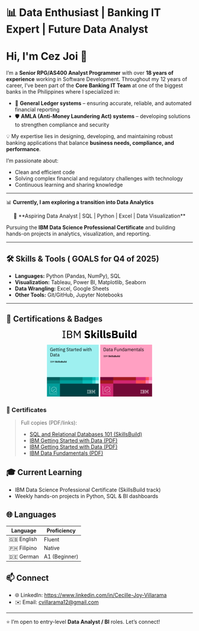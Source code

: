 # 📊 Data Enthusiast | Banking IT Expert | Future Data Analyst


# Hi, I'm Cez Joi 👋

I’m a **Senior RPG/AS400 Analyst Programmer** with over **18 years of experience** working in Software Development. Throughout my 12 years of career, I’ve been part of the **Core Banking IT Team** at one of the biggest banks in the Philippines where I specialized in:

- 🧾 **General Ledger systems** – ensuring accurate, reliable, and automated financial reporting  
- 🛡 **AMLA (Anti-Money Laundering Act) systems** – developing solutions to strengthen compliance and security  

💡 My expertise lies in designing, developing, and maintaining robust banking applications that balance **business needs, compliance, and performance**.  

I’m passionate about:
- Clean and efficient code  
- Solving complex financial and regulatory challenges with technology  
- Continuous learning and sharing knowledge  

---

📊 **Currently, I am exploring a transition into Data Analytics**  

<p align="center">
🎯 **Aspiring Data Analyst | SQL | Python | Excel | Data Visualization**

Pursuing the **IBM Data Science Professional Certificate** and building hands-on projects in analytics, visualization, and reporting.  
</p>

---

## 🛠️ Skills & Tools ( GOALS for Q4 of 2025)
- **Languages:** Python (Pandas, NumPy), SQL  
- **Visualization:** Tableau, Power BI, Matplotlib, Seaborn  
- **Data Wrangling:** Excel, Google Sheets  
- **Other Tools:** Git/GitHub, Jupyter Notebooks  

 <!--
## 🛠 Currently Learning & Using  


<p align="center">
![Python](https://img.shields.io/badge/Python-3776AB?style=for-the-badge&logo=python&logoColor=white)  
![SQL](https://img.shields.io/badge/SQL-336791?style=for-the-badge&logo=postgresql&logoColor=white)  
![Excel](https://img.shields.io/badge/Excel-217346?style=for-the-badge&logo=microsoft-excel&logoColor=white)  
![Power BI](https://img.shields.io/badge/PowerBI-F2C811?style=for-the-badge&logo=powerbi&logoColor=black)  
![Tableau](https://img.shields.io/badge/Tableau-E97627?style=for-the-badge&logo=tableau&logoColor=white)  
![GitHub](https://img.shields.io/badge/GitHub-181717?style=for-the-badge&logo=github&logoColor=white)  
</p>  
 -->
---

## 🏅 Certifications & Badges

<p align="center">
  <img src="badges_certificates/ibm_skillsbuild.svg" alt="IBM SkillsBuild" width="200" />
</p>  












<p align="center">
  <img src="badges_certificates/getting-started-with-data.png" alt="IBM Getting Started with Data" width="140" />
  <img src="badges_certificates/data-fundamentals.png" alt="IBM Data Fundamentals" width="140" /
</p>














  <!--
  <img src="badges_certificates/ibm_skillsbuild.svg" alt="IBM Data Fundamentals" width="200" /
  <img src="badges_certificates/getting-started-with-data.png" alt="IBM Getting Started with Data" width="200" />
  <img src="badges_certificates/python-for-data-science-badge.png" alt="Python for Data Science" width="140" />
  <img src="badges_certificates/sql-badge.png" alt="Databases & SQL" width="140" />
  -->


### 📜 Certificates

> Full copies (PDF/links):  
> - [SQL and Relational Databases 101 (SkillsBuild)](https://courses.skillsbuild.skillsnetwork.site/certificates/94c562aabee44901b47ab511131f4e7a#)
> - [IBM Getting Started with Data (PDF)](badges_certificates/IBMDesign20250826-7-vzw5c6.pdf)
> - [IBM Getting Started with Data (PDF)](badges_certificates/IBMDesign20250826-7-vzw5c6.pdf)
> - [IBM Data Fundamentals (PDF)](badges_certificates/IBMDesign20250829_DataFundamentals.pdf)  
<!--
> - [Data Science Foundations (PDF)](badges_certificates/ibm-data-science-foundations-certificate.pdf)  
> - [Data Analytics Certificate (PDF)](badges_certificates/ibm-data-analytics-certificate.pdf)  

---

## 📂 Featured Projects
- 📊 **Sales Performance Dashboard** — Power BI & Excel   
  *KPIs by region/product, variance vs target.*  
  Repo: https://github.com/yourusername/sales-dashboard  

- 🛒 **E-Commerce Customer Segmentation** — Python, scikit-learn  
  *RFM features, K-Means clustering, profile segments.*  
  Repo: https://github.com/yourusername/ecommerce-segmentation  

- 📈 **COVID-19 Trends Analysis** — SQL + Python Viz  
  *Time-series queries, rolling averages, clear charts.*  
  Repo: https://github.com/yourusername/covid19-analysis  

---
-->

## 🎓 Current Learning
- IBM Data Science Professional Certificate (SkillsBuild track)  
- Weekly hands-on projects in Python, SQL & BI dashboards  

## 🌐 Languages

| Language | Proficiency |
|----------|-------------|
| 🇬🇧 English | Fluent |
| 🇵🇭 Filipino | Native |
| 🇩🇪 German | A1 (Beginner) |


## 📫 Connect
- 🌐 LinkedIn: https://www.linkedin.com/in/Cecille-Joy-Villarama  
- ✉️ Email: cvillarama12@gmail.com

---

⭐️ I’m open to entry-level **Data Analyst / BI** roles. Let’s connect!
 

